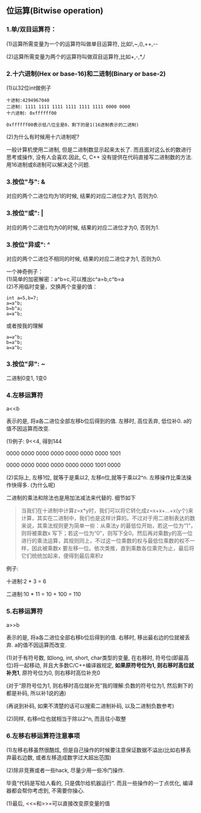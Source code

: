 ## 位运算\(Bitwise operation\)

### 1.单/双目运算符：

\(1\)运算所需变量为一个的运算符叫做单目运算符, 比如!,~,\(\),++,--

\(2\)运算所需变量为两个的运算符叫做双目运算符,比如+,-,\*,/

### 2.十六进制\(Hex or base-16\)和二进制\(Binary or base-2\)

\(1\)以32位int做例子

```
十进制:4294967040
二进制: 1111 1111 1111 1111 1111 1111 0000 0000
十六进制: 0xffffff00

0xffffff00表示低八位全是0，剩下的是1(16进制表示的二进制)
```

\(2\)为什么有时候用十六进制呢?

一般计算机使用二进制, 但是二进制数显示起来太长了. 而且面对这么长的数进行思考或操作, 没有人会喜欢.因此, C, C++ 没有提供在代码直接写二进制数的方法. 用16进制或8进制可以解决这个问题.

### 3.按位"与": &

对应的两个二进位均为1的时候, 结果的对应二进位才为1, 否则为0.

### 3.按位"或": \|

对应的两个二进位均为0的时候, 结果的对应二进位才为0, 否则为1.

### 3.按位"异或": ^

对应的两个二进位不相同的时候, 结果的对应二进位才为1, 否则为0.

一个神奇例子：  
\(1\)简单的加密解密：a^b=c,可以推出c^a=b,c^b=a  
\(2\)不用临时变量，交换两个变量的值：

```
int a=5,b=7;
a=a^b;
b=b^a;
a=a^b;
```

或者按我的理解

```
a=a^b;
b=a^b;
a=a^b;
```

### 3.按位"非": ~

二进制0变1, 1变0

### 4.左移运算符

a&lt;&lt;b

表示的是, 将a各二进位全部左移b位后得到的值. 左移时, 高位丢弃, 低位补0. a的值不因运算而改变.

\(1\)例子: 9&lt;&lt;4, 得到144

0000 0000 0000 0000 0000 0000 0000 1001

0000 0000 0000 0000 0000 0000 1001 0000

\(2\)实际上, 左移1位, 就等于是乘以2, 左移n位,就等于乘以2^n. 左移操作比乘法操作快得多. \(为什么呢\)

二进制的乘法和除法也是用加法减法来代替的. 细节如下

> 当我们在十进制中计算z=x\*y时，我们可以将它转化成z=x+x+…+x\(y个\)来计算，其实在二进制中，我们也是这样计算的。不过对于用二进制表达的数来说，其乘法规则更为简单一些：从乘法y 的最低位开始，若这一位为“1”，则将被乘数x 写下；若这一位为“0”，则写下全0。然后再对乘数y的高一位进行的乘法运算，其规则同上，不过这一位乘数的权与最低位乘数的权不一样，因此被乘数x 要左移一位。依次类推，直到乘数各位乘完为止，最后将它们统统加起来，便得到最后乘积z

例子:

十进制:2 \* 3 = 6

二进制:10 \* 11 = 10 + 100 = 110

### 5.右移运算符

a&gt;&gt;b

表示的是, 将a各二进位全部右移b位后得到的值. 右移时, 移出最右边的位就被丢弃. a的值不因运算而改变.

\(1\)对于有符号数, 如long, int, short, char类型的变量, 在右移时, 符号位\(即最高位\)将一起移动, 并且大多数C/C++编译器规定, **如果原符号位为1, 则右移时高位就补充1**, 原符号位为0, 则右移时高位补充0

\(对于“原符号位为1, 则右移时高位就补充”我的理解:负数的符号位为1, 然后剩下的都是补码, 所以补1说的通\)

\(再说到补码, 如果不清楚的话可以搜索二进制补码, 以及二进制负数参考\)

\(2\)同样, 右移n位也就相当于除以2^n, 而且往小取整

### 6.左移右移运算符注意事项

\(1\)左移右移虽然很酷炫, 但是自己操作的时候要注意保证数据不溢出\(比如右移丢弃最右边数, 或者左移造成数字过大超出范围\)

\(2\)除非竞赛或者一些hack, 尽量少用一些冷门操作.

毕竟“代码是写给人看的, 只是偶尔给机器运行”. 而且一些操作的一丁点优化, 编译器都会帮你考虑到, 不需要你操心.

\(1\)最后, &lt;&lt;=和&gt;&gt;=可以直接改变原变量的值

